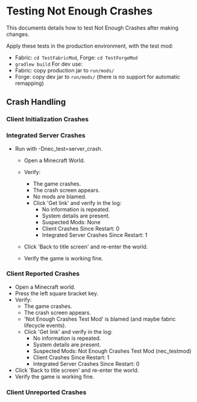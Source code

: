 # Testing Not Enough Crashes
 This documents details how to test Not Enough Crashes after making changes.  

Apply these tests in the production environment, with the test mod:
- Fabric: `cd TestFabricMod`, Forge: `cd TestForgeMod`
- `gradlew build`
For dev use:
- Fabric: copy production jar to `run/mods/`
- Forge: copy dev jar to `run/mods/` (there is no support for automatic remapping)

## Crash Handling

### Client Initialization Crashes
### Integrated Server Crashes
- Run with -Dnec_test=server_crash.

  - Open a Minecraft World.
  - Verify:
    - The game crashes.
    - The crash screen appears.
    - No mods are blamed.
    - Click 'Get link' and verify in the log:
      - No information is repeated.
      - System details are present.
      - Suspected Mods: None
      - Client Crashes Since Restart: 0
      - Integrated Server Crashes Since Restart: 1

  - Click 'Back to title screen' and re-enter the world.
  - Verify the game is working fine.

### Client Reported Crashes
- Open a Minecraft world.
- Press the left square bracket key.
- Verify:
  - The game crashes.
  - The crash screen appears.
  - 'Not Enough Crashes Test Mod' is blamed (and maybe fabric lifecycle events).
  - Click 'Get link' and verify in the log:
    - No information is repeated.
    - System details are present.
    - Suspected Mods: Not Enough Crashes Test Mod (nec_testmod)
    - Client Crashes Since Restart: 1
    - Integrated Server Crashes Since Restart: 0
- Click 'Back to title screen' and re-enter the world.
- Verify the game is working fine.

### Client Unreported Crashes